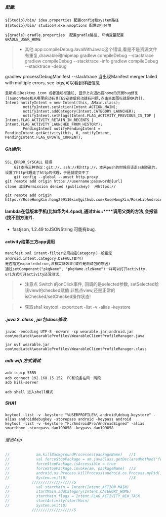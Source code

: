 ##### 配置:
```
${Studio}/bin/ idea.properties 配置config和system路径
${Studio}/bin/ studio64.exe.vmoptions 配置运行环境

${gradle} gradle.properties  配置gradle路径, 环境变量配置  GRADLE_USER_HOME

```

> * 其他
 app:compileDebugJavaWithJavac这个错误,看是不是资源文件有重复,drawable和mipmap
 gradlew compileDebug --stacktrace
 gradlew compileDebug --stacktrace -info
 gradlew compileDebug --stacktrace -debug

 gradlew processDebugManifest --stacktrace   当出现Manifest merger failed with multiple errors, see logs,可以看到详细信息



```
重新点击Desktop icon 或者通知栏通知, 显示上次退出要home的页面bug修复(launchMode和从哪里启动有关[ES安装后启动就有问题,点击桌面图标就是OK的]).
Intent notifyIntent = new Intent(this, AMain.class);
        notifyIntent.setAction(Intent.ACTION_MAIN);
        notifyIntent.addCategory(Intent.CATEGORY_LAUNCHER);
        notifyIntent.setFlags(Intent.FLAG_ACTIVITY_PREVIOUS_IS_TOP | Intent.FLAG_ACTIVITY_RETAIN_IN_RECENTS | Intent.FLAG_ACTIVITY_LAUNCHED_FROM_HISTORY);
        PendingIntent notifyPendingIntent = PendingIntent.getActivity(this, 0, notifyIntent, PendingIntent.FLAG_UPDATE_CURRENT);
```

##### Git操作:
```
SSL_ERROR_SYSCALL 错误
    Git支持三种协议：git://、ssh://和http://，本来push的时候应该走ssh隧道的，设置了http代理走了http的代理，于是就提交不了
    git config --global --unset http.proxy
git remote add origin https://username:password@[url]
clone 出现Permission denied (publickey)  用https://

git remote add origin https://RoseHongXin:hong299110xin@github.com/RoseHongXin/RoseLibAndroid.git

```



#### lambda在低版本手机(比如华为4.4pad),通过this::****调用父类的方法,会报错(找不到方法?).

*  fastjson,  1.2.49 toJSONString  可能有bug.

#### activity给第三方app调用
```
manifest.xml intent-filter必须指定Category(一般指定android.intent.category.DEFAULT即可)
是否指定exported=true,没有实际效果(或许是测试包的原因)
通过setComponent("pkgName", "pkgName.clzName")一样可以打开activity.
uri方式打开activity还没测试.
```

> * 注意点
    Switch 的onClick事件, 回调的是selected参数, setSelected给该view的checked赋值
    非焦点view,还是正常的isChecked/setChecked操作状态!

> * 获取sha1
    keytool -exportcert -list -v -alias <your-key-name> -keystore <path-to-production-keystore>

##### .java 2 .class   , jar包class修改.
```
javac -encoding UTF-8 -nowarn -cp wearable.jar;android.jar com\mediatek\wearableProfiles\WearableClientProfileManager.java

jar uvf wearable.jar com\mediatek\wearableProfiles\WearableClientProfileManager.class

```

##### adb wifi 方式调试
```
adb tcpip 5555
adb connect 192.168.15.152  PC和设备在同一网段
adb kill-server

adb shell 进入shell模式
```

##### SHA1
```
keytool -list -v -keystore "%USERPROFILE%\.android\debug.keystore" -alias androiddebugkey -storepass android -keypass android
keytool -list -v -keystore "F:/AndroidPro/AndroidSigned" -alias smarthome -storepass dan199858 -keypass dan199858
```

###### 退出App
```java
//            am.killBackgroundProcesses(packageName)   //1
//            val forceStopPackage = am.javaClass.getDeclaredMethod("forceStopPackage", String :: class.java)
//            forceStopPackage.isAccessible = true
//            forceStopPackage.invoke(am, packageName)  //2
//            android.os.Process.killProcess(android.os.Process.myPid())      //4
//            System.exit(0)                            //3
            ///////////////////5
//            val startMain = Intent(Intent.ACTION_MAIN)
//            startMain.addCategory(Intent.CATEGORY_HOME)
//            startMain.flags = Intent.FLAG_ACTIVITY_NEW_TASK
//            startActivity(startMain)
//            System.exit(0)
            ///////////////////5
```